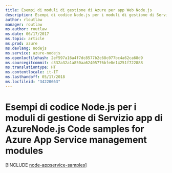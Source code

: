 ```yaml
---
title: Esempi di moduli di gestione di Azure per app Web Node.js
description: Esempi di codice Node.js per i moduli di gestione di Servizio app di Azure
author: rloutlaw
manager: routlaw
ms.author: routlaw
ms.date: 06/17/2017
ms.topic: article
ms.prod: azure
ms.devlang: nodejs
ms.service: azure-nodejs
ms.openlocfilehash: 2ef597a16a4f7dc8577b2c68c077bc4a62ca68d9
ms.sourcegitcommit: c332a32a1a850aa62405776bfe0e14251f722888
ms.translationtype: HT
ms.contentlocale: it-IT
ms.lasthandoff: 05/17/2018
ms.locfileid: "34220663"
---
```

# <a name="nodejs-code-samples-for-azure-app-service-management-modules"></a><span data-ttu-id="b8bbe-103">Esempi di codice Node.js per i moduli di gestione di Servizio app di Azure</span><span class="sxs-lookup"><span data-stu-id="b8bbe-103">Node.js Code samples for Azure App Service management modules</span></span>

[!INCLUDE [node-appservice-samples](../docs-ref-conceptual/includes/appservice-samples.md)]